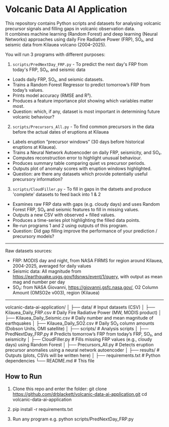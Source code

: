 # Volcanic Data AI Application

This repository contains Python scripts and datasets for analysing volcanic precursor signals and filling gaps in volcanic observation data.  
It combines machine learning (Random Forest) and deep learning (Neural Networks) approaches using daily Fire Radiative Power (FRP), SO₂, and seismic data from Kilauea volcano (2004–2025).
 
You will run 3 programs with different purposes:

1. `scripts/PredNextDay_FRP.py` - To predict the next day's FRP from today's FRP, SO₂, and seismic data
- Loads daily FRP, SO₂, and seismic datasets.
- Trains a Random Forest Regressor to predict tomorrow’s FRP from today’s values.
- Prints model accuracy (RMSE and R²).
- Produces a feature importance plot showing which variables matter most.
- Question: which, if any, dataset is most important in determining future volcanic behaviour?

2. `scripts/Precursors_All.py` - To find common precursors in the data before the actual dates of eruptions at Kilauea
- Labels eruption “precursor windows” (30 days before historical eruptions at Kilauea).
- Trains a Neural Network Autoencoder on daily FRP, seismicity, and SO₂.
- Computes reconstruction error to highlight unusual behaviour.
- Produces summary table comparing quiet vs precursor periods.
- Outputs plot of anomaly scores with eruption windows highlighted.
- Question: are there any datasets which provide potentially useful precursory information?

3. `scripts/CloudFiller.py` - To fill in gaps in the datsets and produce 'complete' datasets to feed back into 1 & 2
- Examines raw FRP data with gaps (e.g. cloudy days) and uses Random Forest FRP, SO₂ and seismic features to fill in missing values.
- Outputs a new CSV with observed + filled values.
- Produces a time-series plot highlighting the filled data points.
- Re-run programs 1 and 2 using outputs of this program.
- Question: Did gap filling improve the performance of your prediction / precursory models?

--------------

Raw datasets sources:
- FRP: MODIS day and night, from NASA FIRMS for region around Kilauea, 2004-2025, averaged for daily values
- Seismic data: All magnitude from https://earthquake.usgs.gov/fdsnws/event/1/query, with output as mean mag and number per day
- SO₂: from NASA Giovanni, https://giovanni.gsfc.nasa.gov/, O2 Column Amount (OMSO2e v003), region (Kilauea)

----------

volcanic-data-ai-application/
│
├── data/ # Input datasets (CSV)
│ ├── Kilauea_Daily_FRP.csv # Daily Fire Radiative Power (MW, MODIS product)
│ ├── Kilauea_Daily_Seismic.csv # Daily number and mean magnitude of earthquakes
│ ├── Kilauea_Daily_SO2.csv # Daily SO₂ column amounts (Dobson Units, OMI satellite)
│
├── scripts/ # Analysis scripts
│ ├── PredNextDay_FRP.py # Predicts tomorrow’s FRP from today’s FRP, SO₂, and seismicity
│ ├── CloudFiller.py # Fills missing FRP values (e.g., cloudy days) using Random Forest
│ ├── Precursors_All.py # Detects eruption precursor anomalies using a neural network autoencoder
│
├── results/ # Outputs (plots, CSVs will be written here)
│
├── requirements.txt # Python dependencies
└── README.md # This file

## How to Run

1. Clone this repo and enter the folder:
   git clone https://github.com/drblackett/volcanic-data-ai-application.git
   cd volcanic-data-ai-application

2. pip install -r requirements.txt

3. Run any program e.g. python scripts/PredNextDay_FRP.py
